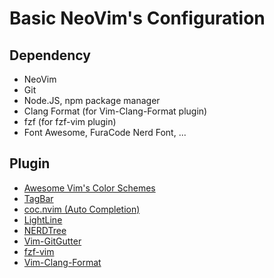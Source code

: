 # Basic NeoVim's Configuration

## Dependency
- NeoVim
- Git
- Node.JS, npm package manager
- Clang Format (for Vim-Clang-Format plugin)
- fzf (for fzf-vim plugin)
- Font Awesome, FuraCode Nerd Font, ...

## Plugin
- [Awesome Vim's Color Schemes](https://github.com/rafi/awesome-vim-colorschemes)
- [TagBar](https://github.com/preservim/tagbar)
- [coc.nvim (Auto Completion)](https://github.com/neoclide/coc.nvim)
- [LightLine](https://github.com/itchyny/lightline.vim)
- [NERDTree](https://github.com/preservim/nerdtree)
- [Vim-GitGutter](https://github.com/airblade/vim-gitgutter)
- [fzf-vim](https://github.com/junegunn/fzf.vim)
- [Vim-Clang-Format](https://github.com/rhysd/vim-clang-format)

